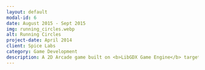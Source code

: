 ```yaml
---
layout: default
modal-id: 6
date: August 2015 - Sept 2015
img: running_circles.webp
alt: Running Circles
project-date: April 2014
client: Spice Labs
category: Game Development
description: A 2D Arcade game built on <b>LibGDX Game Engine</b> targeted Android and iOS. This also includes Game Content Generator Program to generate levels. <br/><img src="/img/portfolio/100circles.png"><img src="/img/portfolio/100circles_1.png"><img src="/img/portfolio/100circles_2.png">
---
```

